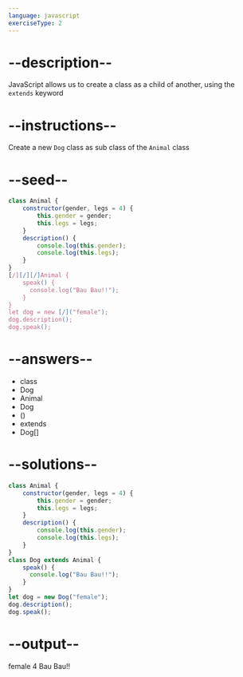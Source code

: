 ```yaml
---
language: javascript
exerciseType: 2
---
```


# --description--

JavaScript allows us to create a class as a child of another, using the `extends` keyword

# --instructions--

Create a new `Dog` class as sub class of the `Animal` class

# --seed--

```javascript
class Animal {
    constructor(gender, legs = 4) {
        this.gender = gender;
        this.legs = legs;
    }
    description() {
        console.log(this.gender);
        console.log(this.legs);
    }
}
[/][/][/]Animal {
    speak() {
      console.log("Bau Bau!!");
    }
}
let dog = new [/]("female");
dog.description();
dog.speak();
```

# --answers--

- class 
- Dog
- Animal
- Dog
- ()
-  extends 
- Dog[]

# --solutions--

```javascript
class Animal {
    constructor(gender, legs = 4) {
        this.gender = gender;
        this.legs = legs;
    }
    description() {
        console.log(this.gender);
        console.log(this.legs);
    }
}
class Dog extends Animal {
    speak() {
      console.log("Bau Bau!!");
    }
}
let dog = new Dog("female");
dog.description();
dog.speak();
```

# --output--

female
4
Bau Bau!!
